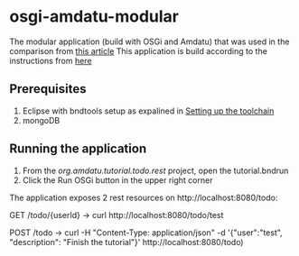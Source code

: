 # osgi-amdatu-modular
The modular application (build with OSGi and Amdatu) that was used in the comparison from [this article](http://wp.me/p5qBJ9-e7)
This application is build according to the instructions from [here](http://www.amdatu.org/tutorial/step1.html)

## Prerequisites

1. Eclipse with bndtools setup as expalined in [Setting up the toolchain](http://www.amdatu.org/tutorial/step1.html)
2. mongoDB

## Running the application

1. From the _org.amdatu.tutorial.todo.rest_ project, open the tutorial.bndrun
2. Click the Run OSGi button in the upper right corner

The application exposes 2 rest resources on http://localhost:8080/todo:

GET /todo/{userId} -> curl http://localhost:8080/todo/test

POST /todo -> curl -H "Content-Type: application/json" -d '{"user":"test", "description": "Finish the tutorial"}' http://localhost:8080/todo)